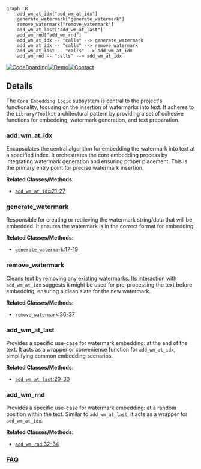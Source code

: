 ```mermaid
graph LR
    add_wm_at_idx["add_wm_at_idx"]
    generate_watermark["generate_watermark"]
    remove_watermark["remove_watermark"]
    add_wm_at_last["add_wm_at_last"]
    add_wm_rnd["add_wm_rnd"]
    add_wm_at_idx -- "calls" --> generate_watermark
    add_wm_at_idx -- "calls" --> remove_watermark
    add_wm_at_last -- "calls" --> add_wm_at_idx
    add_wm_rnd -- "calls" --> add_wm_at_idx
```

[![CodeBoarding](https://img.shields.io/badge/Generated%20by-CodeBoarding-9cf?style=flat-square)](https://github.com/CodeBoarding/GeneratedOnBoardings)[![Demo](https://img.shields.io/badge/Try%20our-Demo-blue?style=flat-square)](https://www.codeboarding.org/demo)[![Contact](https://img.shields.io/badge/Contact%20us%20-%20contact@codeboarding.org-lightgrey?style=flat-square)](mailto:contact@codeboarding.org)

## Details

The `Core Embedding Logic` subsystem is central to the project's functionality, focusing on the insertion of watermarks into text. It adheres to the `Library/Toolkit` architectural pattern by providing a set of cohesive functions for embedding, watermark generation, and text preparation.

### add_wm_at_idx
Encapsulates the central algorithm for embedding the watermark into text at a specified index. It orchestrates the core embedding process by integrating watermark generation and ensuring proper placement. This is the primary entry point for precise watermark insertion.


**Related Classes/Methods**:

- <a href="https://github.com/guofei9987/text_blind_watermark/blob/main/text_blind_watermark/text_blind_watermark2.py#L21-L27" target="_blank" rel="noopener noreferrer">`add_wm_at_idx`:21-27</a>


### generate_watermark
Responsible for creating or retrieving the watermark string/data that will be embedded. It ensures the watermark is in the correct format for embedding.


**Related Classes/Methods**:

- <a href="https://github.com/guofei9987/text_blind_watermark/blob/main/text_blind_watermark/text_blind_watermark2.py#L17-L19" target="_blank" rel="noopener noreferrer">`generate_watermark`:17-19</a>


### remove_watermark
Cleans text by removing any existing watermarks. Its interaction with `add_wm_at_idx` suggests it might be used for pre-processing the text before embedding, ensuring a clean slate for the new watermark.


**Related Classes/Methods**:

- <a href="https://github.com/guofei9987/text_blind_watermark/blob/main/text_blind_watermark/text_blind_watermark2.py#L36-L37" target="_blank" rel="noopener noreferrer">`remove_watermark`:36-37</a>


### add_wm_at_last
Provides a specific use-case for watermark embedding: at the end of the text. It acts as a wrapper or convenience function for `add_wm_at_idx`, simplifying common embedding scenarios.


**Related Classes/Methods**:

- <a href="https://github.com/guofei9987/text_blind_watermark/blob/main/text_blind_watermark/text_blind_watermark2.py#L29-L30" target="_blank" rel="noopener noreferrer">`add_wm_at_last`:29-30</a>


### add_wm_rnd
Provides a specific use-case for watermark embedding: at a random position within the text. Similar to `add_wm_at_last`, it acts as a wrapper for `add_wm_at_idx`.


**Related Classes/Methods**:

- <a href="https://github.com/guofei9987/text_blind_watermark/blob/main/text_blind_watermark/text_blind_watermark2.py#L32-L34" target="_blank" rel="noopener noreferrer">`add_wm_rnd`:32-34</a>




### [FAQ](https://github.com/CodeBoarding/GeneratedOnBoardings/tree/main?tab=readme-ov-file#faq)